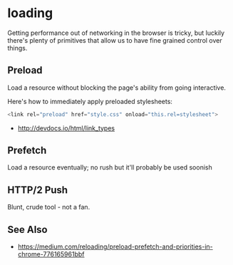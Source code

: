 # loading
Getting performance out of networking in the browser is tricky, but luckily
there's plenty of primitives that allow us to have fine grained control over
things.

## Preload
Load a resource without blocking the page's ability from going interactive.

Here's how to immediately apply preloaded stylesheets:
```js
<link rel="preload" href="style.css" onload="this.rel=stylesheet">
```
- http://devdocs.io/html/link_types

## Prefetch
Load a resource eventually; no rush but it'll probably be used soonish

## HTTP/2 Push
Blunt, crude tool - not a fan.

## See Also
- https://medium.com/reloading/preload-prefetch-and-priorities-in-chrome-776165961bbf
